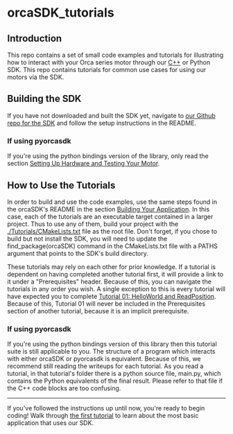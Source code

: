 # orcaSDK_tutorials

## Introduction

This repo contains a set of small code examples and tutorials for illustrating how to interact with your Orca series motor through our [C++](https://github.com/IrisDynamics/orcaSDK/) or Python SDK. This repo contains tutorials for common use cases for using our motors via the SDK. 

## Building the SDK

If you have not downloaded and built the SDK yet, navigate to [our Github repo for the SDK](https://github.com/IrisDynamics/orcaSDK) and follow the setup instructions in the README.

### If using pyorcasdk

If you're using the python bindings version of the library, only read the section [Setting Up Hardware and Testing Your Motor](https://github.com/IrisDynamics/orcaSDK?tab=readme-ov-file#setting-up-hardware-and-testing-your-motor).

## How to Use the Tutorials

In order to build and use the code examples, use the same steps found in the orcaSDK's README in the section [Building Your Application](https://github.com/IrisDynamics/orcaSDK/#compile-and-run-your-application). In this case, each of the tutorials are an executable target contained in a larger project. Thus to use any of them, build your project with the [./Tutorials/CMakeLists.txt](./Tutorials/CMakeLists.txt) file as the root file. Don't forget, if you chose to build but not install the SDK, you will need to update the find_package(orcaSDK) command in the CMakeLists.txt file with a PATHS argument that points to the SDK's build directory.

These tutorials may rely on each other for prior knowledge. If a tutorial is dependent on having completed another tutorial first, it will provide a link to it under a "Prerequisites" header. Because of this, you can navigate the tutorials in any order you wish. A single exception to this is every tutorial will have expected you to complete [Tutorial 01: HelloWorld and ReadPosition](./Tutorials/01_HelloWorld_ReadPosition/01_HelloWorld_ReadPosition.md). Because of this, Tutorial 01 will never be included in the Prerequisites section of another tutorial, because it is an implicit prerequisite.

### If using pyorcasdk

If you're using the python bindings version of this library then this tutorial suite is still applicable to you. The structure of a program which interacts with either orcaSDK or pyorcasdk is equivalent. Because of this, we recommend still reading the writeups for each tutorial. As you read a tutorial, in that tutorial's folder there is a python source file, main.py, which contains the Python equivalents of the final result. Please refer to that file if the C++ code blocks are too confusing.

---

If you've followed the instructions up until now, you're ready to begin coding! Walk through [the first tutorial](./Tutorials/01_HelloWorld_ReadPosition/01_HelloWorld_ReadPosition.md) to learn about the most basic application that uses our SDK.